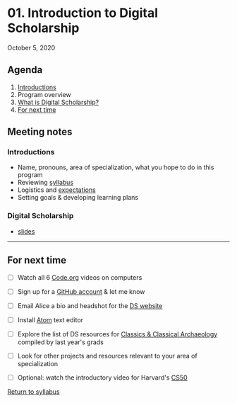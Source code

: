 # 01. Introduction to Digital Scholarship
October 5, 2020

## Agenda
1. [Introductions](#introductions)
2. Program overview
2. [What is Digital Scholarship?](#digital-scholarship)
3. [For next time](#for-next-time)

## Meeting notes

### Introductions
- Name, pronouns, area of specialization, what you hope to do in this program
- Reviewing [syllabus](../syllabus)
- Logistics and [expectations](../expectations)
- Setting goals & developing learning plans

### Digital Scholarship
- [slides](http://bit.ly/dsgf-2019)


---

## For next time
- [ ] Watch all 6 [Code.org](https://www.youtube.com/watch?v=OAx_6-wdslM&list=PLzdnOPI1iJNcsRwJhvksEo1tJqjIqWbN-) videos on computers
- [ ] Sign up for a [GitHub account](https://github.com/) & let me know
- [ ] Email Alice a bio and headshot for the [DS website](https://digitalscholarship.blogs.brynmawr.edu/people/)
- [ ] Install [Atom](https://atom.io/) text editor
- [ ] Explore the list of DS resources for [Classics & Classical Archaeology](https://kbreyer.github.io/Digital-Resources-Index/) compiled by last year's grads
- [ ] Look for other projects and resources relevant to your area of specialization
- [ ] Optional: watch the introductory video for Harvard's [CS50](https://www.youtube.com/watch?v=jjqgP9dpD1k)


[Return to syllabus](/syllabus.md)

